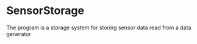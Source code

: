 SensorStorage
=============

The program is a storage system for storing sensor data read from a data generator
